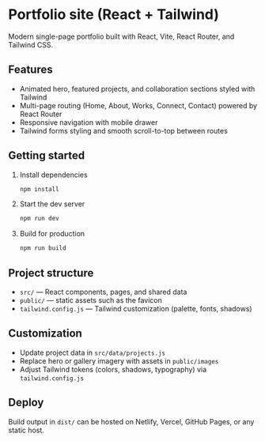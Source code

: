 # Portfolio site (React + Tailwind)

Modern single-page portfolio built with React, Vite, React Router, and Tailwind CSS.

## Features

- Animated hero, featured projects, and collaboration sections styled with Tailwind
- Multi-page routing (Home, About, Works, Connect, Contact) powered by React Router
- Responsive navigation with mobile drawer
- Tailwind forms styling and smooth scroll-to-top between routes

## Getting started

1. Install dependencies
   ```bash
   npm install
   ```
2. Start the dev server
   ```bash
   npm run dev
   ```
3. Build for production
   ```bash
   npm run build
   ```

## Project structure

- `src/` — React components, pages, and shared data
- `public/` — static assets such as the favicon
- `tailwind.config.js` — Tailwind customization (palette, fonts, shadows)

## Customization

- Update project data in `src/data/projects.js`
- Replace hero or gallery imagery with assets in `public/images`
- Adjust Tailwind tokens (colors, shadows, typography) via `tailwind.config.js`

## Deploy

Build output in `dist/` can be hosted on Netlify, Vercel, GitHub Pages, or any static host.
